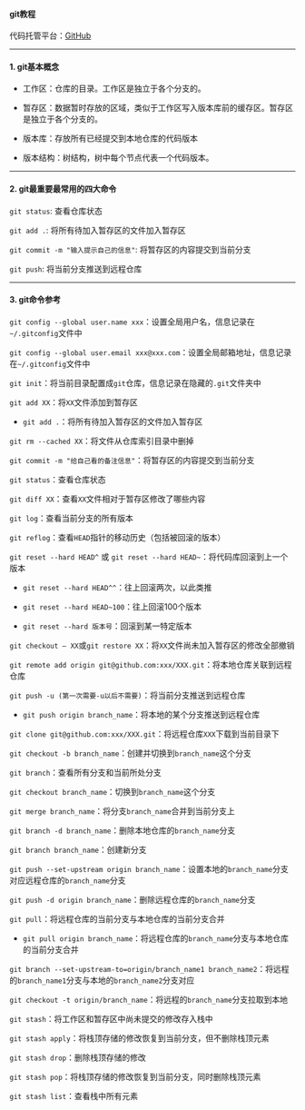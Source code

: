#### git教程
代码托管平台：[GitHub](https://github.com/)

---

#### 1. git基本概念
- 工作区：仓库的目录。工作区是独立于各个分支的。

- 暂存区：数据暂时存放的区域，类似于工作区写入版本库前的缓存区。暂存区是独立于各个分支的。

- 版本库：存放所有已经提交到本地仓库的代码版本

- 版本结构：树结构，树中每个节点代表一个代码版本。

---

#### 2. git最重要最常用的四大命令
`git status`: 查看仓库状态

`git add .`: 将所有待加入暂存区的文件加入暂存区

`git commit -m "输入提示自己的信息"`: 将暂存区的内容提交到当前分支

`git push`: 将当前分支推送到远程仓库

---

#### 3. git命令参考
`git config --global user.name xxx`：设置全局用户名，信息记录在`~/.gitconfig`文件中

`git config --global user.email xxx@xxx.com`：设置全局邮箱地址，信息记录在`~/.gitconfig`文件中

`git init`：将当前目录配置成`git`仓库，信息记录在隐藏的`.git`文件夹中

`git add XX`：将`XX`文件添加到暂存区

- `git add .`：将所有待加入暂存区的文件加入暂存区

`git rm --cached XX`：将文件从仓库索引目录中删掉

`git commit -m "给自己看的备注信息"`：将暂存区的内容提交到当前分支

`git status`：查看仓库状态

`git diff XX`：查看`XX`文件相对于暂存区修改了哪些内容

`git log`：查看当前分支的所有版本

`git reflog`：查看`HEAD`指针的移动历史（包括被回滚的版本）

`git reset --hard HEAD^` 或 `git reset --hard HEAD~`：将代码库回滚到上一个版本

- `git reset --hard HEAD^^`：往上回滚两次，以此类推

- `git reset --hard HEAD~100`：往上回滚100个版本

- `git reset --hard 版本号`：回滚到某一特定版本

`git checkout — XX`或`git restore XX`：将`XX`文件尚未加入暂存区的修改全部撤销

`git remote add origin git@github.com:xxx/XXX.git`：将本地仓库关联到远程仓库

`git push -u (第一次需要-u以后不需要)`：将当前分支推送到远程仓库

- `git push origin branch_name`：将本地的某个分支推送到远程仓库

`git clone git@github.com:xxx/XXX.git`：将远程仓库`XXX`下载到当前目录下

`git checkout -b branch_name`：创建并切换到`branch_name`这个分支

`git branch`：查看所有分支和当前所处分支

`git checkout branch_name`：切换到`branch_name`这个分支

`git merge branch_name`：将分支`branch_name`合并到当前分支上

`git branch -d branch_name`：删除本地仓库的`branch_name`分支

`git branch branch_name`：创建新分支

`git push --set-upstream origin branch_name`：设置本地的`branch_name`分支对应远程仓库的`branch_name`分支

`git push -d origin branch_name`：删除远程仓库的`branch_name`分支

`git pull`：将远程仓库的当前分支与本地仓库的当前分支合并

- `git pull origin branch_name`：将远程仓库的`branch_name`分支与本地仓库的当前分支合并

`git branch --set-upstream-to=origin/branch_name1 branch_name2`：将远程的`branch_name1`分支与本地的`branch_name2`分支对应

`git checkout -t origin/branch_name`：将远程的`branch_name`分支拉取到本地

`git stash`：将工作区和暂存区中尚未提交的修改存入栈中

`git stash apply`：将栈顶存储的修改恢复到当前分支，但不删除栈顶元素

`git stash drop`：删除栈顶存储的修改

`git stash pop`：将栈顶存储的修改恢复到当前分支，同时删除栈顶元素

`git stash list`：查看栈中所有元素

